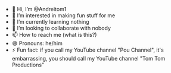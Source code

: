 - 👋 Hi, I’m @Andreitom1
- 👀 I’m interested in making fun stuff for me
- 🌱 I’m currently learning nothing
- 💞️ I’m looking to collaborate with nobody
- 📫 How to reach me (what is this?)
- 😄 Pronouns: he/him
- ⚡ Fun fact: if you call my YouTube channel "Pou Channel", it's embarrassing, you should call my YouTube channel "Tom Tom Productions"
